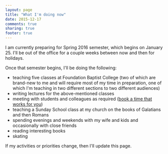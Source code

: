```yaml
---
layout: page
title: "What I'm doing now"
date: 2015-12-17
comments: true
sharing: true
footer: true
---
```


<!-- TODO: Always update the YAML date when making changes! -->

I am currently preparing for Spring 2016 semester, which begins on January 25. I'll be out of the office for a couple weeks between now and then for holidays.

Once that semester begins, I'll be doing the following:

* teaching five classes at Foundation Baptist College (two of which are brand-new to me and will require most of my time in preparation, one of which I'm teaching in two different sections to two different audiences)
* writing lectures for the above-mentioned classes
* meeting with students and colleagues as required ([book a time that works for you](http://doodle.com/duncan.johnson))
* teaching a Sunday School class at my church on the books of Galatians and then Romans
* spending evenings and weekends with my wife and kids and occasionally with close friends
* reading interesting books
* skating

If my activities or priorities change, then I'll update this page.